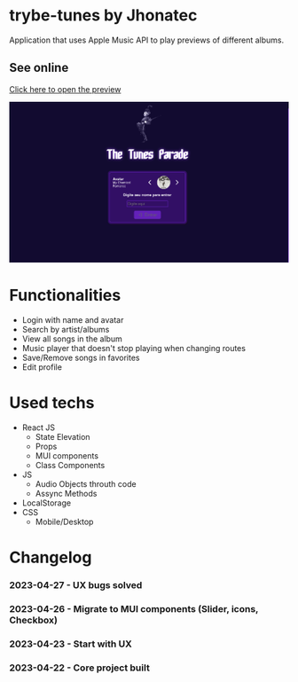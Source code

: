 # trybe-tunes by Jhonatec
Application that uses Apple Music API to play previews of different albums.

## See online
<a href="https://trybetunes.jhonatec.dev/" target="_blank">Click here to open the preview</a>

<img src="./print.png" alt="Print da aplicação" />

# Functionalities
- Login with name and avatar
- Search by artist/albums
- View all songs in the album
- Music player that doesn't stop playing when changing routes
- Save/Remove songs in favorites
- Edit profile

# Used techs
- React JS
  - State Elevation
  - Props
  - MUI components
  - Class Components
- JS
  - Audio Objects throuth code
  - Assync Methods
- LocalStorage
- CSS
  - Mobile/Desktop

# Changelog

### 2023-04-27 - UX bugs solved
### 2023-04-26 - Migrate to MUI components (Slider, icons, Checkbox)
### 2023-04-23 - Start with UX
### 2023-04-22 - Core project built